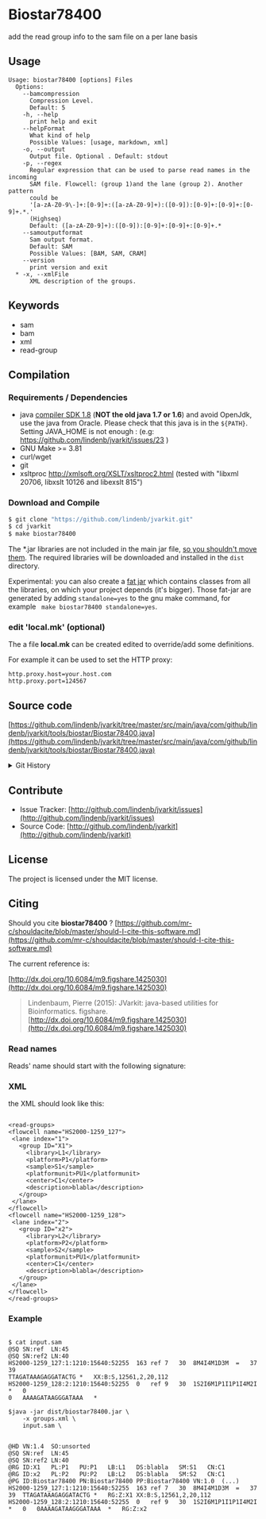 # Biostar78400

add the read group info to the sam file on a per lane basis


## Usage

```
Usage: biostar78400 [options] Files
  Options:
    --bamcompression
      Compression Level.
      Default: 5
    -h, --help
      print help and exit
    --helpFormat
      What kind of help
      Possible Values: [usage, markdown, xml]
    -o, --output
      Output file. Optional . Default: stdout
    -p, --regex
      Regular expression that can be used to parse read names in the incoming 
      SAM file. Flowcell: (group 1)and the lane (group 2). Another pattern 
      could be 
      '[a-zA-Z0-9\-]+:[0-9]+:([a-zA-Z0-9]+):([0-9]):[0-9]+:[0-9]+:[0-9]+.*.' 
      (Highseq) 
      Default: ([a-zA-Z0-9]+):([0-9]):[0-9]+:[0-9]+:[0-9]+.*
    --samoutputformat
      Sam output format.
      Default: SAM
      Possible Values: [BAM, SAM, CRAM]
    --version
      print version and exit
  * -x, --xmlFile
      XML description of the groups.

```


## Keywords

 * sam
 * bam
 * xml
 * read-group


## Compilation

### Requirements / Dependencies

* java [compiler SDK 1.8](http://www.oracle.com/technetwork/java/index.html) (**NOT the old java 1.7 or 1.6**) and avoid OpenJdk, use the java from Oracle. Please check that this java is in the `${PATH}`. Setting JAVA_HOME is not enough : (e.g: https://github.com/lindenb/jvarkit/issues/23 )
* GNU Make >= 3.81
* curl/wget
* git
* xsltproc http://xmlsoft.org/XSLT/xsltproc2.html (tested with "libxml 20706, libxslt 10126 and libexslt 815")


### Download and Compile

```bash
$ git clone "https://github.com/lindenb/jvarkit.git"
$ cd jvarkit
$ make biostar78400
```

The *.jar libraries are not included in the main jar file, [so you shouldn't move them](https://github.com/lindenb/jvarkit/issues/15#issuecomment-140099011 ).
The required libraries will be downloaded and installed in the `dist` directory.

Experimental: you can also create a [fat jar](https://stackoverflow.com/questions/19150811/) which contains classes from all the libraries, on which your project depends (it's bigger). Those fat-jar are generated by adding `standalone=yes` to the gnu make command, for example ` make biostar78400 standalone=yes`.

### edit 'local.mk' (optional)

The a file **local.mk** can be created edited to override/add some definitions.

For example it can be used to set the HTTP proxy:

```
http.proxy.host=your.host.com
http.proxy.port=124567
```
## Source code 

[https://github.com/lindenb/jvarkit/tree/master/src/main/java/com/github/lindenb/jvarkit/tools/biostar/Biostar78400.java](https://github.com/lindenb/jvarkit/tree/master/src/main/java/com/github/lindenb/jvarkit/tools/biostar/Biostar78400.java)


<details>
<summary>Git History</summary>

```
Wed May 24 17:27:28 2017 +0200 ; lowres bam2raster & fix doc ; https://github.com/lindenb/jvarkit/commit/6edcfd661827927b541e7267195c762e916482a0
Sun May 21 20:02:10 2017 +0200 ; instanceMain -> instanceMainWithExit ; https://github.com/lindenb/jvarkit/commit/4fa41d198fe7e063c92bdedc333cbcdd2b8240aa
Thu May 11 16:20:27 2017 +0200 ; move to jcommander ; https://github.com/lindenb/jvarkit/commit/15b6fabdbdd7ce0d1e20ca51e1c1a9db8574a59e
Sat Apr 29 18:45:47 2017 +0200 ; partition ; https://github.com/lindenb/jvarkit/commit/7d72633d50ee333fcad0eca8aaa8eec1a475cc4d
Wed Apr 19 10:40:28 2017 +0200 ; rm-xml ; https://github.com/lindenb/jvarkit/commit/971b090382a1b0b96e250030a5c8e7be500593b7
Tue Jul 26 08:53:18 2016 +0200 ; fix bug https://github.com/lindenb/jvarkit/issues/59 ; https://github.com/lindenb/jvarkit/commit/8b78fc53d6b40eb0b32264b05fd9d465467eaa94
Tue Jul 19 08:41:16 2016 +0200 ; cont ; https://github.com/lindenb/jvarkit/commit/cb9a8f435beb0ff3db6ae0e45459d5a9eac5d4c3
Wed Jan 6 17:39:57 2016 +0100 ; VcfMultiToOneInfo ; https://github.com/lindenb/jvarkit/commit/4bea71a6d15bdb12288d2c34ffc43892004476c9
Mon Dec 14 17:18:02 2015 +0100 ; cont ; https://github.com/lindenb/jvarkit/commit/9b271459821d8061aa07e98bc7f30232597f47c9
Fri Jun 5 12:42:21 2015 +0200 ; cont ; https://github.com/lindenb/jvarkit/commit/cc909f9f4ceea181bb65e4203e3fdbde176c6f2f
Fri May 23 15:00:53 2014 +0200 ; cont moving to htsjdk ; https://github.com/lindenb/jvarkit/commit/81f98e337322928b07dfcb7a4045ba2464b7afa7
Mon May 12 14:06:30 2014 +0200 ; continue moving to htsjdk ; https://github.com/lindenb/jvarkit/commit/011f098b6402da9e204026ee33f3f89d5e0e0355
Mon May 12 10:28:28 2014 +0200 ; first sed on files ; https://github.com/lindenb/jvarkit/commit/79ae202e237f53b7edb94f4326fee79b2f71b8e8
Wed Aug 7 19:39:25 2013 +0200 ; biostar78400 ; https://github.com/lindenb/jvarkit/commit/6bac83632d0646999f4fca2dba75fa83c91add99
```

</details>

## Contribute

- Issue Tracker: [http://github.com/lindenb/jvarkit/issues](http://github.com/lindenb/jvarkit/issues)
- Source Code: [http://github.com/lindenb/jvarkit](http://github.com/lindenb/jvarkit)

## License

The project is licensed under the MIT license.

## Citing

Should you cite **biostar78400** ? [https://github.com/mr-c/shouldacite/blob/master/should-I-cite-this-software.md](https://github.com/mr-c/shouldacite/blob/master/should-I-cite-this-software.md)

The current reference is:

[http://dx.doi.org/10.6084/m9.figshare.1425030](http://dx.doi.org/10.6084/m9.figshare.1425030)

> Lindenbaum, Pierre (2015): JVarkit: java-based utilities for Bioinformatics. figshare.
> [http://dx.doi.org/10.6084/m9.figshare.1425030](http://dx.doi.org/10.6084/m9.figshare.1425030)





### Read names

Reads' name should start with the following signature:




### XML

the XML should look like this:


```

<read-groups>
<flowcell name="HS2000-1259_127">
 <lane index="1">
   <group ID="X1">
     <library>L1</library>
     <platform>P1</platform>
     <sample>S1</sample>
     <platformunit>PU1</platformunit>
     <center>C1</center>
     <description>blabla</description>
   </group>
 </lane>
</flowcell>
<flowcell name="HS2000-1259_128">
 <lane index="2">
   <group ID="x2">
     <library>L2</library>
     <platform>P2</platform>
     <sample>S2</sample>
     <platformunit>PU1</platformunit>
     <center>C1</center>
     <description>blabla</description>
   </group>
 </lane>
</flowcell>
</read-groups>

```




### Example



```

$ cat input.sam 
@SQ SN:ref  LN:45
@SQ SN:ref2 LN:40
HS2000-1259_127:1:1210:15640:52255  163 ref 7   30  8M4I4M1D3M  =   37  39  
TTAGATAAAGAGGATACTG *   XX:B:S,12561,2,20,112
HS2000-1259_128:2:1210:15640:52255  0   ref 9   30  1S2I6M1P1I1P1I4M2I  *   0   
0   AAAAGATAAGGGATAAA   *

$java -jar dist/biostar78400.jar \
    -x groups.xml \
    input.sam \
   

@HD VN:1.4  SO:unsorted
@SQ SN:ref  LN:45
@SQ SN:ref2 LN:40
@RG ID:X1   PL:P1   PU:P1   LB:L1   DS:blabla   SM:S1   CN:C1
@RG ID:x2   PL:P2   PU:P2   LB:L2   DS:blabla   SM:S2   CN:C1
@PG ID:Biostar78400 PN:Biostar78400 PP:Biostar78400 VN:1.0  (...)
HS2000-1259_127:1:1210:15640:52255  163 ref 7   30  8M4I4M1D3M  =   37  39  TTAGATAAAGAGGATACTG *   RG:Z:X1 XX:B:S,12561,2,20,112
HS2000-1259_128:2:1210:15640:52255  0   ref 9   30  1S2I6M1P1I1P1I4M2I  *   0   0AAAAGATAAGGGATAAA  *   RG:Z:x2

```





